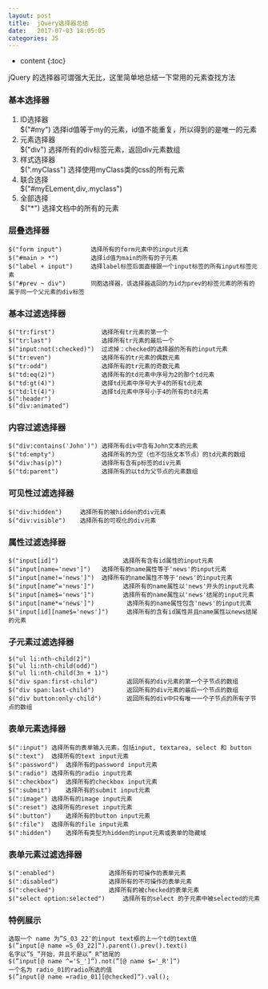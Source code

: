 ```yaml
---
layout: post
title:  jQuery选择器总结
date:   2017-07-03 18:05:05
categories: JS
---
```


* content
{:toc}

jQuery 的选择器可谓强大无比，这里简单地总结一下常用的元素查找方法
 
### 基本选择器
1. ID选择器   
$("#my") 选择id值等于my的元素，id值不能重复，所以得到的是唯一的元素  
2. 元素选择器  
$("div") 选择所有的div标签元素，返回div元素数组 
3. 样式选择器  
$(".myClass") 选择使用myClass类的css的所有元素  
4. 联合选择  
$("#myELement,div,.myclass") 
5. 全部选择  
$("*") 选择文档中的所有的元素
 
### 层叠选择器 
	$("form input")        选择所有的form元素中的input元素 
	$("#main > *")         选择id值为main的所有的子元素 
	$("label + input")     选择label标签后面直接跟一个input标签的所有input标签元素 
	$("#prev ~ div")       同胞选择器，该选择器返回的为id为prev的标签元素的所有的属于同一个父元素的div标签 
 
### 基本过滤选择器
	$("tr:first")             选择所有tr元素的第一个 
	$("tr:last")              选择所有tr元素的最后一个 
	$("input:not(:checked)")  过滤掉：checked的选择器的所有的input元素 
	$("tr:even")              选择所有的tr元素的偶数元素
	$("tr:odd")               选择所有的tr元素的奇数元素 
	$("td:eq(2)")             选择所有的td元素中序号为2的那个td元素 
	$("td:gt(4)")             选择td元素中序号大于4的所有td元素 
	$("td:lt(4)")             选择td元素中序号小于4的所有的td元素 
	$(":header") 
	$("div:animated") 
	
### 内容过滤选择器
	$("div:contains('John')") 选择所有div中含有John文本的元素 
	$("td:empty")             选择所有的为空（也不包括文本节点）的td元素的数组 
	$("div:has(p)")           选择所有含有p标签的div元素 
	$("td:parent")            选择所有的以td为父节点的元素数组 
	
### 可见性过滤选择器
	$("div:hidden")		选择所有的被hidden的div元素 
	$("div:visible")	选择所有的可视化的div元素 
	
### 属性过滤选择器
	$("input[id]")              	选择所有含有id属性的input元素 
	$("input[name='news']")   选择所有的name属性等于'news'的input元素 
	$("input[name!='news']")  选择所有的name属性不等于'news'的input元素 
	$("input[name^='news']")        选择所有的name属性以'news'开头的input元素 
	$("input[name$='news']")        选择所有的name属性以'news'结尾的input元素 
	$("input[name*='news']")         选择所有的name属性包含'news'的input元素 
	$("input[id][name$='news']")     选择所有的含有id属性并且name属性以news结尾的元素 
 
### 子元素过滤选择器
	$("ul li:nth-child(2)")
	$("ul li:nth-child(odd)")
	$("ul li:nth-child(3n + 1)") 
	$("div span:first-child")        返回所有的div元素的第一个子节点的数组 
	$("div span:last-child")         返回所有的div元素的最后一个节点的数组 
	$("div button:only-child")       返回所有的div中只有唯一一个子节点的所有子节点的数组 
 
### 表单元素选择器
	$(":input")	选择所有的表单输入元素，包括input, textarea, select 和 button 
	$(":text")	选择所有的text input元素 
	$(":password")	选择所有的password input元素 
	$(":radio")	选择所有的radio input元素 
	$(":checkbox")	选择所有的checkbox input元素 
	$(":submit")	选择所有的submit input元素 
	$(":image")	选择所有的image input元素 
	$(":reset")	选择所有的reset input元素 
	$(":button")	选择所有的button input元素 
	$(":file")	选择所有的file input元素 
	$(":hidden")	选择所有类型为hidden的input元素或表单的隐藏域 
 
### 表单元素过滤选择器
	$(":enabled")             	选择所有的可操作的表单元素 
	$(":disabled")            	选择所有的不可操作的表单元素 
	$(":checked")            	选择所有的被checked的表单元素 
	$("select option:selected")		选择所有的select 的子元素中被selected的元素 
	
### 特例展示	
	选取一个 name 为”S_03_22″的input text框的上一个td的text值
	$(”input[@ name =S_03_22]“).parent().prev().text() 
	名字以”S_”开始，并且不是以”_R”结尾的
	$(”input[@ name ^='S_']“).not(”[@ name $='_R']“) 
	一个名为 radio_01的radio所选的值
	$(”input[@ name =radio_01][@checked]“).val(); 
	
 
